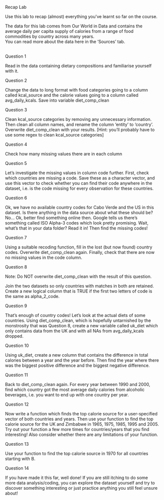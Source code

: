 Recap Lab


Use this lab to recap (almost) everything you've learnt so far on the course.

The data for this lab comes from Our World in Data and contains the average daily per capita supply of calories from a range of food commodities by country across many years.<br>
You can read more about the data here in the ‘Sources’ tab.

<br>
Question 1

Read in the data containing dietary compositions and familiarise yourself with it.



Question 2

Change the data to long format with food categories going to a column called kcal_source and the calorie values going to a column called avg_daily_kcals. Save into variable diet_comp_clean



Question 3

Clean kcal_source categories by removing any unnecessary information. Then clean all column names, and rename the column ‘entity’ to ‘country’. Overwrite diet_comp_clean with your results. [Hint: you’ll probably have to use some regex to clean kcal_source categories]



Question 4

Check how many missing values there are in each column



Question 5

Let’s investigate the missing values in column code further. First, check which countries are missing a code. Save these as a character vector, and use this vector to check whether you can find their code anywhere in the dataset, i.e. is the code missing for every observation for these countries.



Question 6

Ok, we have no available country codes for Cabo Verde and the US in this dataset. Is there anything in the data source about what these should be? No… Ok, better find something online then. Google tells us there’s something called ISO Alpha-3 codes which look pretty promising. Wait, what’s that in your data folder? Read it in! Then find the missing codes!



Question 7

Using a suitable recoding function, fill in the lost (but now found) country codes. Overwrite diet_comp_clean again. Finally, check that there are now no missing values in the code column.



Question 8

Note: Do NOT overwrite diet_comp_clean with the result of this question.

Join the two datasets so only countries with matches in both are retained. Create a new logical column that is TRUE if the first two letters of code is the same as alpha_2_code.



Question 9

That’s enough of country codes! Let’s look at the actual diets of some countries. Using diet_comp_clean, which is hopefully untarnished by the monstrosity that was Question 8, create a new variable called uk_diet which only contains data from the UK and with all NAs from avg_daily_kcals dropped.



Question 10

Using uk_diet, create a new column that contains the difference in total calories between a year and the year before. Then find the year where there was the biggest positive difference and the biggest negative difference.



Question 11

Back to diet_comp_clean again. For every year between 1990 and 2000, find which country got the most average daily calories from alcoholic beverages, i.e. you want to end up with one country per year.



Question 12

Now write a function which finds the top calorie source for a user-specified vector of both countries and years. Then use your function to find the top calorie source for the UK and Zimbabwe in 1965, 1975, 1985, 1995 and 2005. Try out your function a few more times for countries/years that you find interesting! Also consider whether there are any limitations of your function.



Question 13

Use your function to find the top calorie source in 1970 for all countries starting with B.



Question 14

If you have made it this far, well done! If you are still itching to do some more data analysis/coding, you can explore the dataset yourself and try to discover something interesting or just practice anything you still feel unsure about!